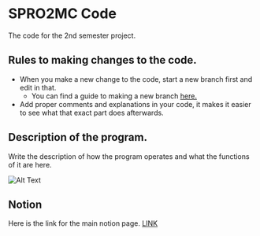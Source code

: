 # SPRO2MC Code
The code for the 2nd semester project. <br>

## Rules to making changes to the code.
<ul>
  <li> When you make a new change to the code, start a new branch first and edit in that. <ul>
    <li> You can find a guide to making a new branch <a href="https://guides.github.com/activities/hello-world/" target="_blank" rel="noopener noreferrer"> here.</a> </li></ul></li>
  <li> Add proper comments and explanations in your code, it makes it easier to see what that exact part does afterwards. </li>
</ul>

## Description of the program.
Write the description of how the program operates and what the functions of it are here.

![Alt Text](https://s3.us-west-2.amazonaws.com/secure.notion-static.com/150fa91c-210f-4d41-8c66-64e36f9aa79f/Continous_brachiation.gif?X-Amz-Algorithm=AWS4-HMAC-SHA256&X-Amz-Credential=AKIAT73L2G45O3KS52Y5%2F20210505%2Fus-west-2%2Fs3%2Faws4_request&X-Amz-Date=20210505T101644Z&X-Amz-Expires=86400&X-Amz-Signature=6edcf0e316a3fda747cf818c8ecd9a22b821bafeec2eb117dd3d19696d134ddb&X-Amz-SignedHeaders=host&response-content-disposition=filename%20%3D%22Continous_brachiation.gif%22)

## Notion
Here is the link for the main notion page. <a href='https://www.notion.so/monkebarz/Project-Homepage-c1e33d0b30b54b6a9481396cfa540514'>LINK</a>
